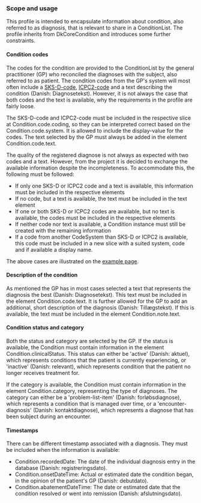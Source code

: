 ### Scope and usage 

This profile is intended to encapsulate information about condition, also referred to as diagnosis, that is relevant to share in a ConditionList. The profile inherits from DkCoreCondition and introduces some further constraints. 

#### Condition codes 
The codes for the condition are provided to the ConditionList by the general practitioner (GP) who reconciled the diagnoses with the subject, also referred to as patient. The condition codes from the GP's system will most often include a [SKS-D-code](https://medinfo.dk/sks/brows.php?s_nod=6314), [ICPC2-code](https://kiap.dk/kiap/praksis/services/koder/icpc/icpc2.php) and a text describing the condition (Danish: Diagnosetekst). However, it is not always the case that both codes and the text is available, why the requirements in the profile are fairly loose. 

The SKS-D-code and ICPC2-code must be included in the respective slice at Condition.code.coding, so they can be interpreted correct based on the Condition.code.system. It is allowed to include the display-value for the codes. The text selected by the GP must always be added in the element Condition.code.text.

The quality of the registered diagnose is not always as expected with two codes and a text. However, from the project it is decided to exchange the available information despite the incompleteness. To accommodate this, the following must be followed: 
* If only one SKS-D or ICPC2 code and a text is available, this information must be included in the respective elements 
* If no code, but a text is available, the text must be included in the text element 
* If one or both SKS-D or ICPC2 codes are available, but no text is available, the codes must be included in the respective elements
* If neither code nor text is available, a Condition instance must still be created with the remaining information
* If a code from another CodeSystem than SKS-D or ICPC2 is available, this code must be included in a new slice with a suited system, code and if available a display name.

The above cases are illustrated on the [example page](examples.html).

#### Description of the condition
As mentioned the GP has in most cases selected a text that represents the diagnosis the best (Danish: Diagnosetekst). This text must be included in the element Condition.code.text. It is further allowed for the GP to add an additional, short description of the diagnosis (Danish: Tillægstekst). If this is available, the text must be included in the element Condition.note.text. 

#### Condition status and category 
Both the status and category are selected by the GP. If the status is available, the Condition must contain information in the element Condition.clinicalStatus. This status can either be 'active' (Danish: aktuel), which represents conditions that the patient is currently experiencing, or 'inactive' (Danish: relevant), which represents condition that the patient no longer receives treatment for. 

If the category is available, the Condition must contain information in the element Condition.category, representing the type of diagnoses. The category can either be a 'problem-list-item' (Danish: forløbsdiagnose), which represents a condition that is managed over time, or a 'encounter-diagnosis' (Danish: kontaktdiagnose), which represents a diagnose that has been subject during an encounter. 

#### Timestamps
There can be different timestamp associated with a diagnosis. They must be included when the information is available:
* Condition.recordedDate: The date of the individual diagnosis entry in the database (Danish: registreringsdato).
* Condition.onsetDateTime: Actual or estimated date the condition began, in the opinion of the patient's GP (Danish: debutdato).
* Condition.abatementDateTime: The date or estimated date that the condition resolved or went into remission (Danish: afslutningsdato). 
